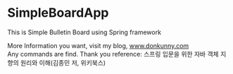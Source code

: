 # SimpleBoardApp
This is Simple Bulletin Board using Spring framework

More Information you want, visit my blog, www.donkunny.com<br>
Any commands are find. Thank you
reference: 스프링 입문을 위한 자바 객체 지향의 원리와 이해(김종민 저, 위키북스)
